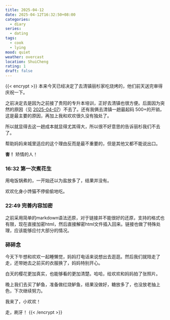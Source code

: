 ```yaml
---
title: 2025-04-12
date: 2025-04-12T16:32:50+08:00
categories:
  - diary
series:
  - dating
tags:
  - cook
  - lying
mood: quiet
weather: overcast
location: ShuiCheng
rating: 1
draft: false
---
```

{{< encrypt >}}
本来今天已经决定了去清镇丽杉家吃烧烤的，他们前天送完审得庆祝一下。

之前决定去是因为之前接了贵阳的专升本培训，正好去清镇也很方便。后面因为突然的原因（见 [2025-04-07](2025-04-07.md)）不去了。还有我俩去清镇一趟最起码 500+的开销，这是最主要的原因，再加上我和欢欢很久没有独处了。

所以就显得去这一趟成本就显得尤其得大，所以很不好意思的告诉丽杉我们不去了。

帮助妈妈来城里适应的这个理由反而是最不重要的，但是其他又都不能说出口。

**害！** 矫情的人！

### 16:32 第一次煮花生

用电饭锅煮的，一开始还以为盐放多了，结果并没有。

欢欢化身小馋猫不停偷偷地吃。

### 22:49 完善内容加密

之前采用简单的markdown语法还原，对于链接并不能很好的还原，支持的格式也有限，现在直接加密html，然后直接解密html文件插入回来。链接也做了特殊处理，应该能够应付大部分的情况。

### 碎碎念

今天下午想和欢欢一起睡懒觉，妈妈打电话来说想出去逛逛。然后我们就陪走了走，还带她去之前买的衣服换了，妈妈特别开心。

白天的樱花更加真实，也能够看的更加清楚。哈哈，给欢欢和妈妈拍了张照片。

晚上我们去买了鲈鱼，准备做红烧鲈鱼，结果没做好，糖放多了，也没放老抽上色，下次继续努力。

我来了，小欢欢！

走，刷牙！
{{< /encrypt >}}

